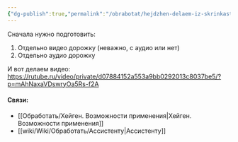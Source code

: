 ```yaml
---
{"dg-publish":true,"permalink":"/obrabotat/hejdzhen-delaem-iz-skrinkasta-video-s-avatarom/"}
---
```


Сначала нужно подготовить:
1. Отдельно видео дорожку (неважно, с аудио или нет)
2. Отдельно аудио дорожку

И вот делаем видео:
https://rutube.ru/video/private/d07884152a553a9bb0292013c8037be5/?p=mAhNaxaVDswryOa5Rs-f2A

#### Связи:
- [[Обработать/Хейген. Возможности применения\|Хейген. Возможности применения]]
- [[wiki/Wiki/Обработать/Ассистенту\|Ассистенту]]